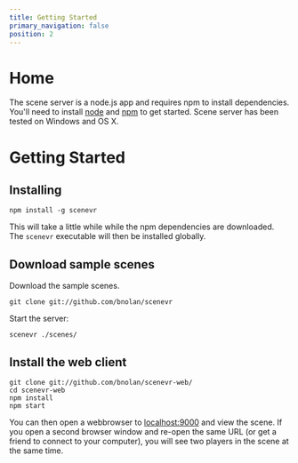 ```yaml
---
title: Getting Started
primary_navigation: false
position: 2
---
```


# Home

The scene server is a node.js app and requires npm to install dependencies. You'll need to install [node](//nodejs.org) and [npm](//npmjs.org) to get started. Scene server has been tested on Windows and OS X.

# Getting Started 

## Installing

    npm install -g scenevr

This will take a little while while the npm dependencies are downloaded. The `scenevr` executable will then be installed globally.

## Download sample scenes

Download the sample scenes.

    git clone git://github.com/bnolan/scenevr

Start the server:

    scenevr ./scenes/

## Install the web client

    git clone git://github.com/bnolan/scenevr-web/
    cd scenevr-web
    npm install
    npm start

You can then open a webbrowser to [localhost:9000](//localhost:9000) and view the scene. If you open a second browser window and re-open the same URL (or get a friend to connect to your computer), you will see two players in the scene at the same time.